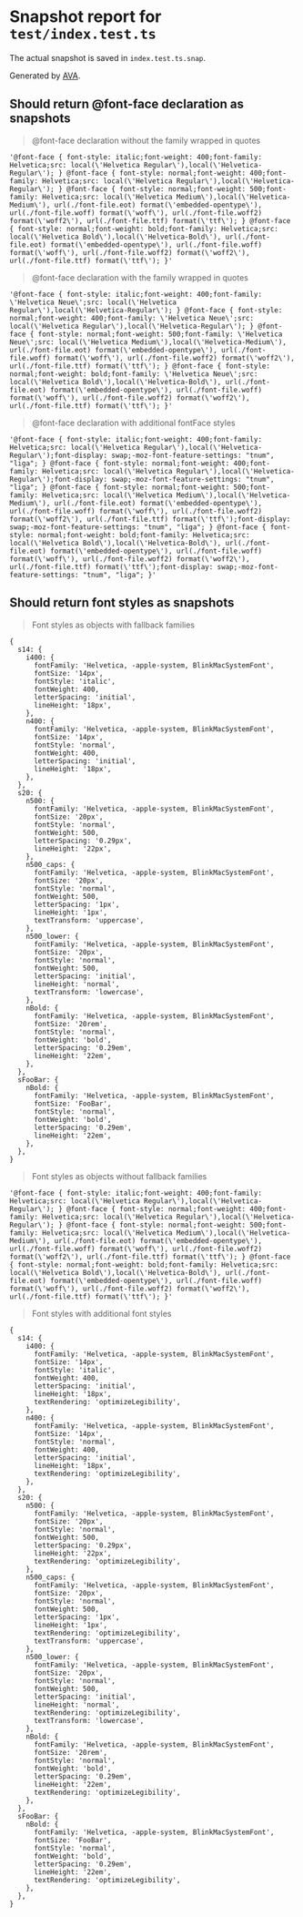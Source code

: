 # Snapshot report for `test/index.test.ts`

The actual snapshot is saved in `index.test.ts.snap`.

Generated by [AVA](https://ava.li).

## Should return @font-face declaration as snapshots

> @font-face declaration without the family wrapped in quotes

    '@font-face { font-style: italic;font-weight: 400;font-family: Helvetica;src: local(\'Helvetica Regular\'),local(\'Helvetica-Regular\'); } @font-face { font-style: normal;font-weight: 400;font-family: Helvetica;src: local(\'Helvetica Regular\'),local(\'Helvetica-Regular\'); } @font-face { font-style: normal;font-weight: 500;font-family: Helvetica;src: local(\'Helvetica Medium\'),local(\'Helvetica-Medium\'), url(./font-file.eot) format(\'embedded-opentype\'), url(./font-file.woff) format(\'woff\'), url(./font-file.woff2) format(\'woff2\'), url(./font-file.ttf) format(\'ttf\'); } @font-face { font-style: normal;font-weight: bold;font-family: Helvetica;src: local(\'Helvetica Bold\'),local(\'Helvetica-Bold\'), url(./font-file.eot) format(\'embedded-opentype\'), url(./font-file.woff) format(\'woff\'), url(./font-file.woff2) format(\'woff2\'), url(./font-file.ttf) format(\'ttf\'); }'

> @font-face declaration with the family wrapped in quotes

    '@font-face { font-style: italic;font-weight: 400;font-family: \'Helvetica Neue\';src: local(\'Helvetica Regular\'),local(\'Helvetica-Regular\'); } @font-face { font-style: normal;font-weight: 400;font-family: \'Helvetica Neue\';src: local(\'Helvetica Regular\'),local(\'Helvetica-Regular\'); } @font-face { font-style: normal;font-weight: 500;font-family: \'Helvetica Neue\';src: local(\'Helvetica Medium\'),local(\'Helvetica-Medium\'), url(./font-file.eot) format(\'embedded-opentype\'), url(./font-file.woff) format(\'woff\'), url(./font-file.woff2) format(\'woff2\'), url(./font-file.ttf) format(\'ttf\'); } @font-face { font-style: normal;font-weight: bold;font-family: \'Helvetica Neue\';src: local(\'Helvetica Bold\'),local(\'Helvetica-Bold\'), url(./font-file.eot) format(\'embedded-opentype\'), url(./font-file.woff) format(\'woff\'), url(./font-file.woff2) format(\'woff2\'), url(./font-file.ttf) format(\'ttf\'); }'

> @font-face declaration with additional fontFace styles

    '@font-face { font-style: italic;font-weight: 400;font-family: Helvetica;src: local(\'Helvetica Regular\'),local(\'Helvetica-Regular\');font-display: swap;-moz-font-feature-settings: "tnum", "liga"; } @font-face { font-style: normal;font-weight: 400;font-family: Helvetica;src: local(\'Helvetica Regular\'),local(\'Helvetica-Regular\');font-display: swap;-moz-font-feature-settings: "tnum", "liga"; } @font-face { font-style: normal;font-weight: 500;font-family: Helvetica;src: local(\'Helvetica Medium\'),local(\'Helvetica-Medium\'), url(./font-file.eot) format(\'embedded-opentype\'), url(./font-file.woff) format(\'woff\'), url(./font-file.woff2) format(\'woff2\'), url(./font-file.ttf) format(\'ttf\');font-display: swap;-moz-font-feature-settings: "tnum", "liga"; } @font-face { font-style: normal;font-weight: bold;font-family: Helvetica;src: local(\'Helvetica Bold\'),local(\'Helvetica-Bold\'), url(./font-file.eot) format(\'embedded-opentype\'), url(./font-file.woff) format(\'woff\'), url(./font-file.woff2) format(\'woff2\'), url(./font-file.ttf) format(\'ttf\');font-display: swap;-moz-font-feature-settings: "tnum", "liga"; }'

## Should return font styles as snapshots

> Font styles as objects with fallback families

    {
      s14: {
        i400: {
          fontFamily: 'Helvetica, -apple-system, BlinkMacSystemFont',
          fontSize: '14px',
          fontStyle: 'italic',
          fontWeight: 400,
          letterSpacing: 'initial',
          lineHeight: '18px',
        },
        n400: {
          fontFamily: 'Helvetica, -apple-system, BlinkMacSystemFont',
          fontSize: '14px',
          fontStyle: 'normal',
          fontWeight: 400,
          letterSpacing: 'initial',
          lineHeight: '18px',
        },
      },
      s20: {
        n500: {
          fontFamily: 'Helvetica, -apple-system, BlinkMacSystemFont',
          fontSize: '20px',
          fontStyle: 'normal',
          fontWeight: 500,
          letterSpacing: '0.29px',
          lineHeight: '22px',
        },
        n500_caps: {
          fontFamily: 'Helvetica, -apple-system, BlinkMacSystemFont',
          fontSize: '20px',
          fontStyle: 'normal',
          fontWeight: 500,
          letterSpacing: '1px',
          lineHeight: '1px',
          textTransform: 'uppercase',
        },
        n500_lower: {
          fontFamily: 'Helvetica, -apple-system, BlinkMacSystemFont',
          fontSize: '20px',
          fontStyle: 'normal',
          fontWeight: 500,
          letterSpacing: 'initial',
          lineHeight: 'normal',
          textTransform: 'lowercase',
        },
        nBold: {
          fontFamily: 'Helvetica, -apple-system, BlinkMacSystemFont',
          fontSize: '20rem',
          fontStyle: 'normal',
          fontWeight: 'bold',
          letterSpacing: '0.29em',
          lineHeight: '22em',
        },
      },
      sFooBar: {
        nBold: {
          fontFamily: 'Helvetica, -apple-system, BlinkMacSystemFont',
          fontSize: 'FooBar',
          fontStyle: 'normal',
          fontWeight: 'bold',
          letterSpacing: '0.29em',
          lineHeight: '22em',
        },
      },
    }

> Font styles as objects without fallback families

    '@font-face { font-style: italic;font-weight: 400;font-family: Helvetica;src: local(\'Helvetica Regular\'),local(\'Helvetica-Regular\'); } @font-face { font-style: normal;font-weight: 400;font-family: Helvetica;src: local(\'Helvetica Regular\'),local(\'Helvetica-Regular\'); } @font-face { font-style: normal;font-weight: 500;font-family: Helvetica;src: local(\'Helvetica Medium\'),local(\'Helvetica-Medium\'), url(./font-file.eot) format(\'embedded-opentype\'), url(./font-file.woff) format(\'woff\'), url(./font-file.woff2) format(\'woff2\'), url(./font-file.ttf) format(\'ttf\'); } @font-face { font-style: normal;font-weight: bold;font-family: Helvetica;src: local(\'Helvetica Bold\'),local(\'Helvetica-Bold\'), url(./font-file.eot) format(\'embedded-opentype\'), url(./font-file.woff) format(\'woff\'), url(./font-file.woff2) format(\'woff2\'), url(./font-file.ttf) format(\'ttf\'); }'

> Font styles with additional font styles

    {
      s14: {
        i400: {
          fontFamily: 'Helvetica, -apple-system, BlinkMacSystemFont',
          fontSize: '14px',
          fontStyle: 'italic',
          fontWeight: 400,
          letterSpacing: 'initial',
          lineHeight: '18px',
          textRendering: 'optimizeLegibility',
        },
        n400: {
          fontFamily: 'Helvetica, -apple-system, BlinkMacSystemFont',
          fontSize: '14px',
          fontStyle: 'normal',
          fontWeight: 400,
          letterSpacing: 'initial',
          lineHeight: '18px',
          textRendering: 'optimizeLegibility',
        },
      },
      s20: {
        n500: {
          fontFamily: 'Helvetica, -apple-system, BlinkMacSystemFont',
          fontSize: '20px',
          fontStyle: 'normal',
          fontWeight: 500,
          letterSpacing: '0.29px',
          lineHeight: '22px',
          textRendering: 'optimizeLegibility',
        },
        n500_caps: {
          fontFamily: 'Helvetica, -apple-system, BlinkMacSystemFont',
          fontSize: '20px',
          fontStyle: 'normal',
          fontWeight: 500,
          letterSpacing: '1px',
          lineHeight: '1px',
          textRendering: 'optimizeLegibility',
          textTransform: 'uppercase',
        },
        n500_lower: {
          fontFamily: 'Helvetica, -apple-system, BlinkMacSystemFont',
          fontSize: '20px',
          fontStyle: 'normal',
          fontWeight: 500,
          letterSpacing: 'initial',
          lineHeight: 'normal',
          textRendering: 'optimizeLegibility',
          textTransform: 'lowercase',
        },
        nBold: {
          fontFamily: 'Helvetica, -apple-system, BlinkMacSystemFont',
          fontSize: '20rem',
          fontStyle: 'normal',
          fontWeight: 'bold',
          letterSpacing: '0.29em',
          lineHeight: '22em',
          textRendering: 'optimizeLegibility',
        },
      },
      sFooBar: {
        nBold: {
          fontFamily: 'Helvetica, -apple-system, BlinkMacSystemFont',
          fontSize: 'FooBar',
          fontStyle: 'normal',
          fontWeight: 'bold',
          letterSpacing: '0.29em',
          lineHeight: '22em',
          textRendering: 'optimizeLegibility',
        },
      },
    }
